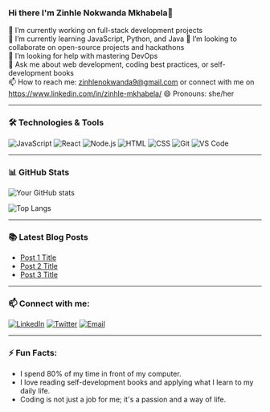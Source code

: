### Hi there I'm Zinhle Nokwanda Mkhabela👋

🔭 I’m currently working on full-stack development projects  
🌱 I’m currently learning JavaScript, Python, and Java 
👯 I’m looking to collaborate on open-source projects and hackathons  
🤔 I’m looking for help with mastering DevOps  
💬 Ask me about web development, coding best practices, or self-development books  
📫 How to reach me: zinhlenokwanda9@gmail.com or connect with me on https://www.linkedin.com/in/zinhle-mkhabela/
😄 Pronouns: she/her  


---

### 🛠️ Technologies & Tools

![JavaScript](https://img.shields.io/badge/-JavaScript-F7DF1E?logo=javascript&logoColor=black&style=flat)
![React](https://img.shields.io/badge/-React-61DAFB?logo=react&logoColor=black&style=flat)
![Node.js](https://img.shields.io/badge/-Node.js-339933?logo=node.js&logoColor=white&style=flat)
![HTML](https://img.shields.io/badge/-HTML5-E34F26?logo=html5&logoColor=white&style=flat)
![CSS](https://img.shields.io/badge/-CSS3-1572B6?logo=css3&logoColor=white&style=flat)
![Git](https://img.shields.io/badge/-Git-F05032?logo=git&logoColor=white&style=flat)
![VS Code](https://img.shields.io/badge/-VS%20Code-007ACC?logo=visual-studio-code&logoColor=white&style=flat)

---

### 📊 GitHub Stats

![Your GitHub stats](https://github-readme-stats.vercel.app/api?username=yourusername&show_icons=true&theme=radical)

![Top Langs](https://github-readme-stats.vercel.app/api/top-langs/?username=yourusername&layout=compact&theme=radical)

---

### 📚 Latest Blog Posts

<!-- BLOG-POST-LIST:START -->
- [Post 1 Title](https://link-to-post.com)
- [Post 2 Title](https://link-to-post.com)
- [Post 3 Title](https://link-to-post.com)
<!-- BLOG-POST-LIST:END -->

---

### 📫 Connect with me:

[![LinkedIn](https://img.shields.io/badge/-LinkedIn-0077B5?logo=linkedin&logoColor=white&style=flat)](https://www.linkedin.com/in/yourprofile/)
[![Twitter](https://img.shields.io/badge/-Twitter-1DA1F2?logo=twitter&logoColor=white&style=flat)](https://twitter.com/yourprofile/)
[![Email](https://img.shields.io/badge/-Email-D14836?logo=gmail&logoColor=white&style=flat)](mailto:your-email@example.com)

---

### ⚡ Fun Facts:

- I spend 80% of my time in front of my computer.
- I love reading self-development books and applying what I learn to my daily life.
- Coding is not just a job for me; it's a passion and a way of life.


